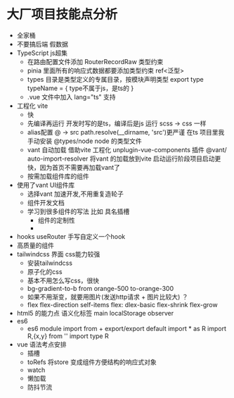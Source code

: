 # 大厂项目技能点分析
- 全家桶
- 不要搞后端 假数据
- TypeScript js超集
    - 在路由配置文件添加 RouterRecordRaw 类型约束
    - pinia 里面所有的响应式数据都要添加类型约束  ref<泛型>
    - types 目录是类型定义的专属目录，按模块声明类型
    export type typeName = {  type不属于js，是ts的
    }
    - .vue 文件中加入 lang="ts" 支持
- 工程化 vite
    - 快
    - 先编译再运行
        开发时写的是ts，编译后是js 运行
        scss -> css 一样
    - alias配置
        @ -> src
        path.resolve(__dirname, 'src')更严谨
        在ts 项目里我手动安装 @types/node   node 的类型文件
    - vant 自动加载
        借助vite 工程化 unplugin-vue-components 插件 @vant/
        auto-import-resolver  将vant 的加载放到vite 启动运行阶段项目启动更快，因为首页不需要再加载vant了
    - 按需加载组件库的组件
- 使用了vant UI组件库
    - 选择vant 加速开发,不用重复造轮子
    - 组件开发文档
    - 学习到很多组件的写法 比如 具名插槽
        - 组件的定制性
        - 
- hooks useRouter 手写自定义一个hook
- 高质量的组件
- tailwindcss 界面 css能力较强
    - 安装tailwindcss
    - 原子化的css 
    - 基本不用怎么写css，很快
    - bg-gradient-to-b from orange-500 to-orange-300
    - 如果不用渐变，就要用图片(发送http请求 + 图片比较大) ？
    - flex
        flex-direction self-items flex: dlex-basic flex-shrink
        flex-grow
- html5 的能力点
    语义化标签
        main 
    localStorage
    observer 
- es6 
    - es6 module 
        import from + export/export default
        import * as  R
        import R,{x,y} from ''
        import type R
- vue 语法考点安排
    - 插槽
    - toRefs
        将store 变成组件方便结构的响应式对象
    - watch
    - 懒加载
    - 防抖节流